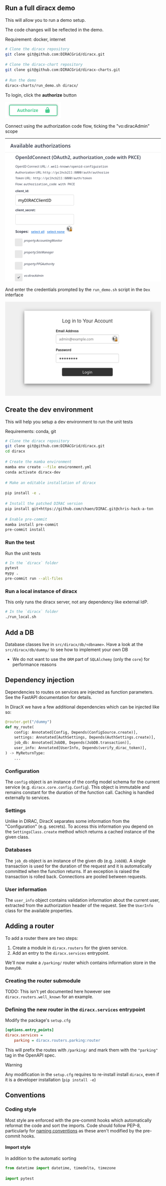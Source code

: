 ## Run a full diracx demo

This will allow you to run a demo setup.

The code changes will be reflected in the demo.

Requirement: docker, internet

```bash
# Clone the diracx repository
git clone git@github.com:DIRACGrid/diracx.git

# Clone the diracx-chart repository
git clone git@github.com:DIRACGrid/diracx-charts.git

# Run the demo
diracx-charts/run_demo.sh diracx/
```

To login, click the **authorize** button

![authorize](login_demo_1.png)

Connect using the authorization code flow, ticking the "vo:diracAdmin" scope

![codeflow](login_demo_2.png)

And enter the credentials prompted by the `run_demo.sh` script in the `Dex` interface

![Dexlogin](login_demo_3.png)

## Create the dev environment

This will help you setup a dev environment to run the unit tests

Requirements: conda, git

```bash
# Clone the diracx repository
git clone git@github.com:DIRACGrid/diracx.git
cd diracx

# Create the mamba environment
mamba env create --file environment.yml
conda activate diracx-dev

# Make an editable installation of diracx

pip install -e .

# Install the patched DIRAC version
pip install git+https://github.com/chaen/DIRAC.git@chris-hack-a-ton

# Enable pre-commit
mamba install pre-commit
pre-commit install
```

### Run the test

Run the unit tests

```bash
# In the `diracx` folder
pytest
mypy .
pre-commit run --all-files
```

### Run a local instance of diracx

This only runs the diracx server, not any dependency like external IdP.


```bash
# In the `diracx` folder
./run_local.sh
```


## Add a DB

Database classes live in `src/diracx/db/<dbname>`. Have a look at the `src/diracx/db/dummy/` to see how to implement your own DB

* We do not want to use the `ORM` part of `SQLAlchemy` (only the `core`) for performance reasons


## Dependency injection

Dependencies to routes on services are injected as function parameters.
See the FastAPI documentation for details.

In DiracX we have a few additional dependencies which can be injected like so:

```python
@router.get("/dummy")
def my_route(
    config: Annotated[Config, Depends(ConfigSource.create)],
    settings: Annotated[AuthSettings, Depends(AuthSettings.create)],
    job_db: Annotated[JobDB, Depends(JobDB.transaction)],
    user_info: Annotated[UserInfo, Depends(verify_dirac_token)],
) -> MyReturnType:
    ...
```

### Configuration

The `config` object is an instance of the config model schema for the current service (e.g. `diracx.core.config.Config`).
This object is immutable and remains constant for the duration of the function call.
Caching is handled externally to services.

### Settings

Unlike in DIRAC, DiracX separates some information from the "Configuration" (e.g. secrets).
To access this information you depend on the `SettingsClass.create` method which returns a cached instance of the given class.

### Databases

The `job_db` object is an instance of the given db (e.g. `JobDB`).
A single transaction is used for the duration of the request and it is automatically committed when the function returns.
If an exception is raised the transaction is rolled back.
Connections are pooled between requests.

### User information

The `user_info` object contains validation information about the current user, extracted from the authorization header of the request.
See the `UserInfo` class for the available properties.

## Adding a router

To add a router there are two steps:

1. Create a module in `diracx.routers` for the given service.
2. Add an entry to the `diracx.services` entrypoint.

We'll now make a `/parking/` router which contains information store in the `DummyDB`.

### Creating the router submodule

TODO: This isn't yet documented here however see `diracx.routers.well_known` for an example.

### Defining the new router in the `diracx.services` entrypoint

Modify the package's `setup.cfg`

```ini
[options.entry_points]
diracx.services =
	parking = diracx.routers.parking:router
```


This will prefix the routes with `/parking/` and mark them with the `"parking"` tag in the OpenAPI spec.

> [!WARNING]
> Any modification in the `setup.cfg` requires to re-install install `diracx`, even if it is a developer installation (`pip install -e`)


## Conventions

### Coding style

Most style are enforced with the pre-commit hooks which automatically reformat the code and sort the imports.
Code should follow PEP-8, particularly for [naming conventions](https://peps.python.org/pep-0008/#prescriptive-naming-conventions) as these aren't modified by the pre-commit hooks.

#### Import style

In addition to the automatic sorting

```python
from datetime import datetime, timedelta, timezone

import pytest
```
